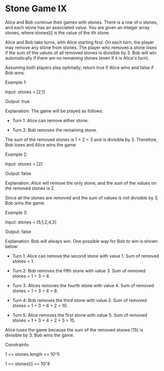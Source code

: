 # Stone Game IX

Alice and Bob continue their games with stones. There is a row of n stones, and each stone has an associated value. You are given an integer array stones, where stones[i] is the value of the ith stone.

Alice and Bob take turns, with Alice starting first. On each turn, the player may remove any stone from stones. The player who removes a stone loses if the sum of the values of all removed stones is divisible by 3. Bob will win automatically if there are no remaining stones (even if it is Alice's turn).

Assuming both players play optimally, return true if Alice wins and false if Bob wins.

 

Example 1:

Input: stones = [2,1]

Output: true

Explanation: The game will be played as follows:


- Turn 1: Alice can remove either stone.

- Turn 2: Bob removes the remaining stone. 

The sum of the removed stones is 1 + 2 = 3 and is divisible by 3. Therefore, Bob loses and Alice wins the game.

Example 2:




Input: stones = [2]

Output: false

Explanation: Alice will remove the only stone, and the sum of the values on the removed stones is 2. 

Since all the stones are removed and the sum of values is not divisible by 3, Bob wins the game.

Example 3:



Input: stones = [5,1,2,4,3]

Output: false


Explanation: Bob will always win. One possible way for Bob to win is shown below:

- Turn 1: Alice can remove the second stone with value 1. Sum of removed stones = 1.

- Turn 2: Bob removes the fifth stone with value 3. Sum of removed stones = 1 + 3 = 4.

- Turn 3: Alices removes the fourth stone with value 4. Sum of removed stones = 1 + 3 + 4 = 8.

- Turn 4: Bob removes the third stone with value 2. Sum of removed stones = 1 + 3 + 4 + 2 = 10.

- Turn 5: Alice removes the first stone with value 5. Sum of removed stones = 1 + 3 + 4 + 2 + 5 = 15.

Alice loses the game because the sum of the removed stones (15) is divisible by 3. Bob wins the game.





Constraints:


1 <= stones.length <= 10^5

1 <= stones[i] <= 10^4
